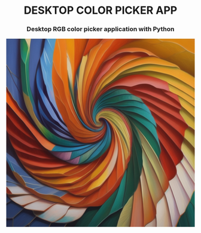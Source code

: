 
<div align="center">
  
  # DESKTOP COLOR PICKER APP
  
### Desktop RGB color picker application with Python
![banner](https://github.com/Menrva-pixel/Color_picker_py/blob/main/Hotpot.png)
  
</div>
